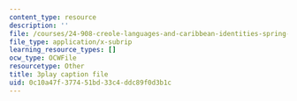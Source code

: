 ```yaml
---
content_type: resource
description: ''
file: /courses/24-908-creole-languages-and-caribbean-identities-spring-2017/0c10a47f377451bd33c4ddc89f0d3b1c_JDRa0SwOf2k.srt
file_type: application/x-subrip
learning_resource_types: []
ocw_type: OCWFile
resourcetype: Other
title: 3play caption file
uid: 0c10a47f-3774-51bd-33c4-ddc89f0d3b1c
---
```

